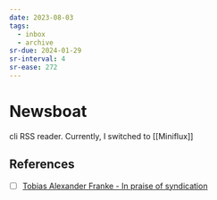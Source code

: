 ```yaml
---
date: 2023-08-03
tags:
  - inbox
  - archive
sr-due: 2024-01-29
sr-interval: 4
sr-ease: 272
---
```

# Newsboat

cli RSS reader. Currently, I switched to [[Miniflux]]

## References

- [ ] [Tobias Alexander Franke - In praise of syndication](https://www.tobias-franke.eu/log/2019/08/07/in-praise-of-syndication.html)
